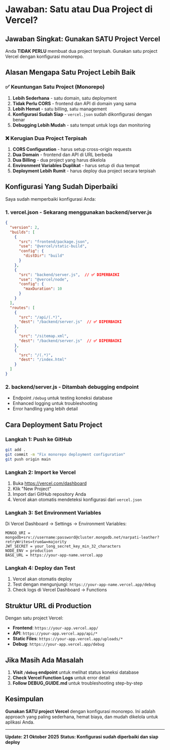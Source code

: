 # Jawaban: Satu atau Dua Project di Vercel?

## **Jawaban Singkat: Gunakan SATU Project Vercel**

Anda **TIDAK PERLU** membuat dua project terpisah. Gunakan satu project Vercel dengan konfigurasi monorepo.

## **Alasan Mengapa Satu Project Lebih Baik**

### ✅ **Keuntungan Satu Project (Monorepo)**
1. **Lebih Sederhana** - satu domain, satu deployment
2. **Tidak Perlu CORS** - frontend dan API di domain yang sama
3. **Lebih Hemat** - satu billing, satu management
4. **Konfigurasi Sudah Siap** - `vercel.json` sudah dikonfigurasi dengan benar
5. **Debugging Lebih Mudah** - satu tempat untuk logs dan monitoring

### ❌ **Kerugian Dua Project Terpisah**
1. **CORS Configuration** - harus setup cross-origin requests
2. **Dua Domain** - frontend dan API di URL berbeda
3. **Dua Billing** - dua project yang harus dikelola
4. **Environment Variables Duplikat** - harus setup di dua tempat
5. **Deployment Lebih Rumit** - harus deploy dua project secara terpisah

## **Konfigurasi Yang Sudah Diperbaiki**

Saya sudah memperbaiki konfigurasi Anda:

### 1. **vercel.json** - Sekarang menggunakan backend/server.js
```json
{
  "version": 2,
  "builds": [
    {
      "src": "frontend/package.json",
      "use": "@vercel/static-build",
      "config": {
        "distDir": "build"
      }
    },
    {
      "src": "backend/server.js",  // ✅ DIPERBAIKI
      "use": "@vercel/node",
      "config": {
        "maxDuration": 10
      }
    }
  ],
  "routes": [
    {
      "src": "/api/(.*)",
      "dest": "/backend/server.js"  // ✅ DIPERBAIKI
    },
    {
      "src": "/sitemap.xml",
      "dest": "/backend/server.js"  // ✅ DIPERBAIKI
    },
    {
      "src": "/(.*)",
      "dest": "/index.html"
    }
  ]
}
```

### 2. **backend/server.js** - Ditambah debugging endpoint
- Endpoint `/debug` untuk testing koneksi database
- Enhanced logging untuk troubleshooting
- Error handling yang lebih detail

## **Cara Deployment Satu Project**

### Langkah 1: Push ke GitHub
```bash
git add .
git commit -m "Fix monorepo deployment configuration"
git push origin main
```

### Langkah 2: Import ke Vercel
1. Buka https://vercel.com/dashboard
2. Klik "New Project"
3. Import dari GitHub repository Anda
4. Vercel akan otomatis mendeteksi konfigurasi dari `vercel.json`

### Langkah 3: Set Environment Variables
Di Vercel Dashboard → Settings → Environment Variables:
```
MONGO_URI = mongodb+srv://username:password@cluster.mongodb.net/narpati-leather?retryWrites=true&w=majority
JWT_SECRET = your_long_secret_key_min_32_characters
NODE_ENV = production
BASE_URL = https://your-app-name.vercel.app
```

### Langkah 4: Deploy dan Test
1. Vercel akan otomatis deploy
2. Test dengan mengunjungi: `https://your-app-name.vercel.app/debug`
3. Check logs di Vercel Dashboard → Functions

## **Struktur URL di Production**

Dengan satu project Vercel:
- **Frontend**: `https://your-app.vercel.app/`
- **API**: `https://your-app.vercel.app/api/*`
- **Static Files**: `https://your-app.vercel.app/uploads/*`
- **Debug**: `https://your-app.vercel.app/debug`

## **Jika Masih Ada Masalah**

1. **Visit `/debug` endpoint** untuk melihat status koneksi database
2. **Check Vercel Function Logs** untuk error detail
3. **Follow DEBUG_GUIDE.md** untuk troubleshooting step-by-step

## **Kesimpulan**

**Gunakan SATU project Vercel** dengan konfigurasi monorepo. Ini adalah approach yang paling sederhana, hemat biaya, dan mudah dikelola untuk aplikasi Anda.

---
**Update: 21 Oktober 2025**
**Status: Konfigurasi sudah diperbaiki dan siap deploy**